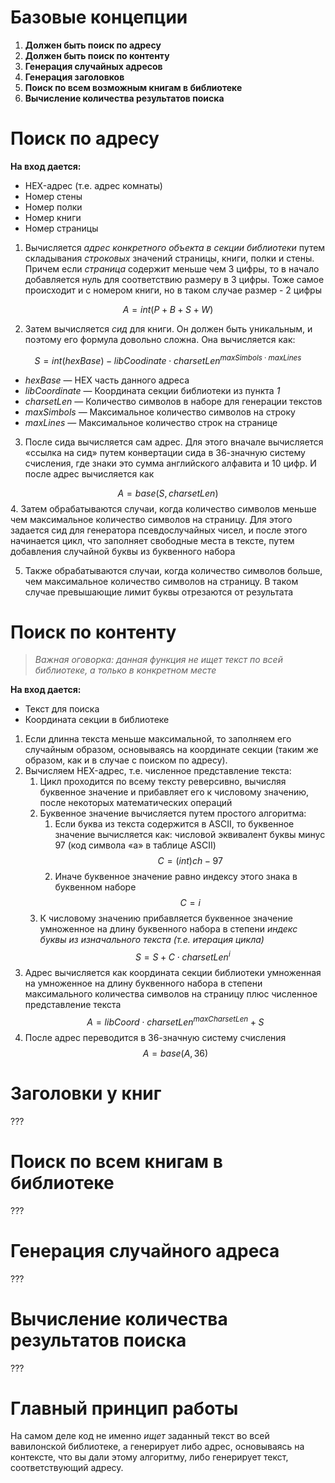 # Базовые концепции

1. **Должен быть поиск по адресу**
2. **Должен быть поиск по контенту**
3. **Генерация случайных адресов**
4. **Генерация заголовков**
5. **Поиск по всем возможным книгам в библиотеке**
6. **Вычисление количества результатов поиска**

# Поиск по адресу

**На вход дается:**
- HEX-адрес (т.е. адрес комнаты)
- Номер стены
- Номер полки
- Номер книги
- Номер страницы

1. Вычисляется *адрес конкретного объекта в секции библиотеки* путем складывания *строковых* значений страницы, книги, полки и стены. Причем если *страница* содержит меньше чем 3 цифры, то в начало добавляется нуль для соответствию размеру в 3 цифры. Тоже самое происходит и с номером книги, но в таком случае размер - 2 цифры

$$
A = int(P + B + S + W)
$$

2. Затем вычисляется *сид* для книги. Он должен быть уникальным, и поэтому его формула довольно сложна. Она вычисляется как:

$$
S = int(hexBase) - libCoodinate \cdot charsetLen^{maxSimbols \cdot maxLines} 
$$

- *hexBase* — HEX часть данного адреса
- *libCoordinate* — Координата секции библиотеки из пункта *1*
- *charsetLen* — Количество символов в наборе для генерации текстов
- *maxSimbols* — Максимальное количество символов на строку
- *maxLines* — Максимальное количество строк на странице

3. После сида вычисляется сам адрес. Для этого вначале вычисляется «ссылка на сид» путем конвертации сида в 36-значную систему счисления, где знаки это сумма английского алфавита и 10 цифр. И после адрес вычисляется как

$$
A = base(S, charsetLen)
$$
4. Затем обрабатываются случаи, когда количество символов меньше чем максимальное количество символов на страницу. Для этого задается сид для генератора псевдослучайных чисел, и после этого начинается цикл, что заполняет свободные места в тексте, путем добавления случайной буквы из буквенного набора

5. Также обрабатываются случаи, когда количество символов больше, чем максимальное количество символов на страницу. В таком случае превышающие лимит буквы отрезаются от результата

# Поиск по контенту

> *Важная оговорка: данная функция не ищет текст по всей библиотеке, а только в конкретном месте*


**На вход дается:**
- Текст для поиска
- Координата секции в библиотеке

1. Если длинна текста меньше максимальной, то заполняем его случайным образом, основываясь на координате секции (таким же образом, как и в случае с поиском по адресу). 
2. Вычисляем HEX-адрес, т.е. численное представление текста:
	1. Цикл проходится по всему тексту реверсивно, вычисляя буквенное значение и прибавляет его к числовому значению, после некоторых математических операций
	2. Буквенное значение вычисляется путем простого алгоритма:
		1. Если буква из текста содержится в ASCII, то буквенное значение вычисляется как: числовой эквивалент буквы минус 97 (код символа «a» в таблице ASCII) $$C = (int)ch - 97$$
		2. Иначе буквенное значение равно индексу этого знака в буквенном наборе $$C = i$$
	3. К числовому значению прибавляется буквенное значение умноженное на длину буквенного набора в степени *индекс буквы из изначального текста (т.е. итерация цикла)* 
$$
S = S + C \cdot charsetLen^{i}
$$
3. Адрес вычисляется как координата секции библиотеки умноженная на умноженное на длину буквенного набора в степени максимального количества символов на страницу плюс численное представление текста $$A = libCoord \cdot charsetLen^{maxCharsetLen} + S$$
4. После адрес переводится в 36-значную систему счисления $$A = base(A, 36)$$

# Заголовки у книг

???

# Поиск по всем книгам в библиотеке

???
# Генерация случайного адреса

???

# Вычисление количества результатов поиска

???

# Главный принцип работы
На самом деле код не именно *ищет* заданный текст во всей вавилонской библиотеке, а генерирует либо адрес, основываясь на контексте, что вы дали этому алгоритму, либо генерирует текст, соответствующий адресу.